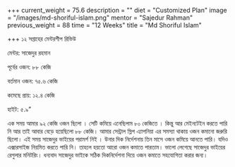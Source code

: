 +++
current_weight = 75.6
description = ""
diet = "Customized Plan"
image = "/images/md-shoriful-islam.png"
mentor = "Sajedur Rahman"
previous_weight = 88
time = "12 Weeks"
title = "Md Shoriful Islam"

+++
১২ সপ্তাহের মেন্টরশীপ রিভিউ

মেন্টর: সাজেদুর রহমান

পূর্বের ওজন: ৮৮ কেজি

বর্তমান ওজন: ৭৫.৬ কেজি

কমেছে প্রায়: ১২.৪ কেজি

হাইট: ৫.৯”

এক সময় আমার ৯২ কেজি ওজন ছিলো । সেটি কমিয়ে এনেছিলাম ৮০ কেজিতে । কিন্তু আর মেইনটেইন করতে পারি নি আর তাই আবার বেড়ে হয়েছিলো ৮৮ কেজি। আমার সেন্ট্রাল স্লিপ এ্যাপনিয়া এর সমস্যা থাকায় ওজন কমানো জরুরি ছিলো। এই সময় সাজেদুর ভাইয়ের পরামর্শ নিই । উনার দিক নির্দেশনায় তিন মাসে ওজন কমিয়ে আনতে পারি। যদিও এক্সারসাইজ নিয়মিত করতে পারি নি। তাহলে হয়তো আরো ওজন কমাতে পারতাম। ভালো লেগেছে সাজেদুর ভাইয়ের রেগুলার মনিটরিং। ধন্যবাদ সাজেদুর ভাইকে সঠিক দিকনির্দেশনা দিয়ে ওজন কমাতে সহযোগিতা করার জন্য।